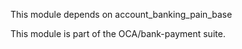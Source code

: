 This module depends on account_banking_pain_base

This module is part of the OCA/bank-payment suite.
